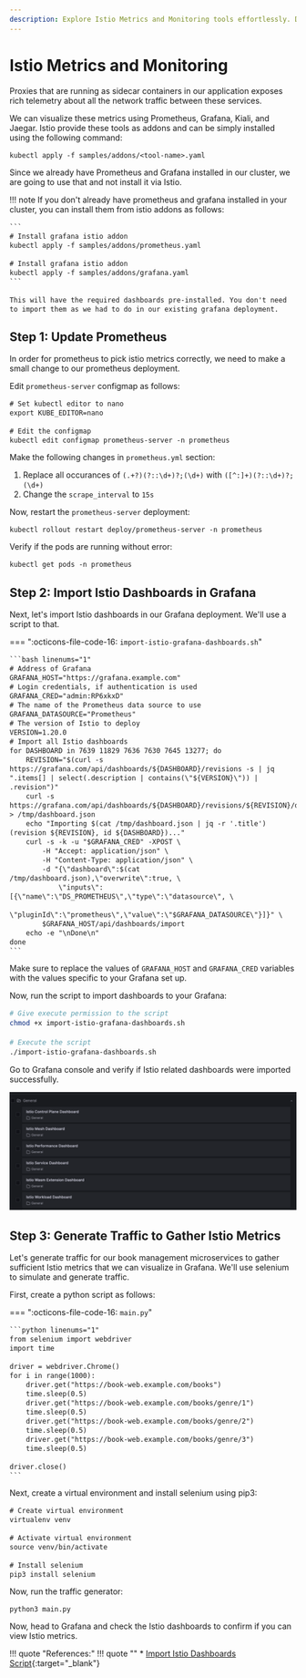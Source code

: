```yaml
---
description: Explore Istio Metrics and Monitoring tools effortlessly. Discover detailed network traffic telemetry from sidecar container proxies in your applications. Visualize these metrics seamlessly via Istio's Prometheus, Grafana, Kiali, and Jaeger addons. 
---
```


# Istio Metrics and Monitoring

Proxies that are running as sidecar containers in our application exposes rich telemetry about all the network traffic between these services.

We can visualize these metrics using Prometheus, Grafana, Kiali, and Jaegar. Istio provide these tools as addons and can be simply installed using the following command:

```
kubectl apply -f samples/addons/<tool-name>.yaml
```

Since we already have Prometheus and Grafana installed in our cluster, we are going to use that and not install it via Istio.

!!! note
    If you don't already have prometheus and grafana installed in your cluster, you can install them from istio addons as follows:

    ```
    # Install grafana istio addon
    kubectl apply -f samples/addons/prometheus.yaml

    # Install grafana istio addon
    kubectl apply -f samples/addons/grafana.yaml
    ```

    This will have the required dashboards pre-installed. You don't need to import them as we had to do in our existing grafana deployment.



## Step 1: Update Prometheus

In order for prometheus to pick istio metrics correctly, we need to make a small change to our prometheus deployment.

Edit `prometheus-server` configmap as follows:

```
# Set kubectl editor to nano
export KUBE_EDITOR=nano

# Edit the configmap
kubectl edit configmap prometheus-server -n prometheus
```

Make the following changes in `prometheus.yml` section:

1. Replace all occurances of `(.+?)(?::\d+)?;(\d+)` with `([^:]+)(?::\d+)?;(\d+)`
2. Change the `scrape_interval` to `15s`

Now, restart the `prometheus-server` deployment:

```
kubectl rollout restart deploy/prometheus-server -n prometheus
```

Verify if the pods are running without error:

```
kubectl get pods -n prometheus
```


## Step 2: Import Istio Dashboards in Grafana

Next, let's import Istio dashboards in our Grafana deployment. We'll use a script to that.

=== ":octicons-file-code-16: `import-istio-grafana-dashboards.sh`"

    ```bash linenums="1"
    # Address of Grafana
    GRAFANA_HOST="https://grafana.example.com"
    # Login credentials, if authentication is used
    GRAFANA_CRED="admin:RP6xkxD"
    # The name of the Prometheus data source to use
    GRAFANA_DATASOURCE="Prometheus"
    # The version of Istio to deploy
    VERSION=1.20.0
    # Import all Istio dashboards
    for DASHBOARD in 7639 11829 7636 7630 7645 13277; do
        REVISION="$(curl -s https://grafana.com/api/dashboards/${DASHBOARD}/revisions -s | jq ".items[] | select(.description | contains(\"${VERSION}\")) | .revision")"
        curl -s https://grafana.com/api/dashboards/${DASHBOARD}/revisions/${REVISION}/download > /tmp/dashboard.json
        echo "Importing $(cat /tmp/dashboard.json | jq -r '.title') (revision ${REVISION}, id ${DASHBOARD})..."
        curl -s -k -u "$GRAFANA_CRED" -XPOST \
            -H "Accept: application/json" \
            -H "Content-Type: application/json" \
            -d "{\"dashboard\":$(cat /tmp/dashboard.json),\"overwrite\":true, \
                \"inputs\":[{\"name\":\"DS_PROMETHEUS\",\"type\":\"datasource\", \
                \"pluginId\":\"prometheus\",\"value\":\"$GRAFANA_DATASOURCE\"}]}" \
            $GRAFANA_HOST/api/dashboards/import
        echo -e "\nDone\n"
    done
    ```

Make sure to replace the values of `GRAFANA_HOST` and `GRAFANA_CRED` variables with the values specific to your Grafana set up.

Now, run the script to import dashboards to your Grafana:

```bash
# Give execute permission to the script
chmod +x import-istio-grafana-dashboards.sh

# Execute the script
./import-istio-grafana-dashboards.sh
```

Go to Grafana console and verify if Istio related dashboards were imported successfully.

<p align="center">
    <img class="shadowed-image" src="../../../assets/eks-course-images/service-mesh/istio-dashboards.png" alt="Istio Dashboards" loading="lazy" />
</p>


## Step 3: Generate Traffic to Gather Istio Metrics

Let's generate traffic for our book management microservices to gather sufficient Istio metrics that we can visualize in Grafana. We'll use selenium to simulate and generate traffic.

First, create a python script as follows:

=== ":octicons-file-code-16: `main.py`"

    ```python linenums="1"
    from selenium import webdriver
    import time

    driver = webdriver.Chrome()
    for i in range(1000):
        driver.get("https://book-web.example.com/books")
        time.sleep(0.5)
        driver.get("https://book-web.example.com/books/genre/1")
        time.sleep(0.5)
        driver.get("https://book-web.example.com/books/genre/2")
        time.sleep(0.5)
        driver.get("https://book-web.example.com/books/genre/3")
        time.sleep(0.5)

    driver.close()
    ```

Next, create a virtual environment and install selenium using pip3:

```
# Create virtual environment
virtualenv venv

# Activate virtual environment
source venv/bin/activate

# Install selenium
pip3 install selenium
```

Now, run the traffic generator:

```
python3 main.py
```

Now, head to Grafana and check the Istio dashboards to confirm if you can view Istio metrics.



!!! quote "References:"
    !!! quote ""
        * [Import Istio Dashboards Script]{:target="_blank"}


<!-- Hyperlinks -->
[Import Istio Dashboards Script]: https://istio.io/latest/docs/ops/integrations/grafana/#option-2-import-from-grafanacom-into-an-existing-deployment